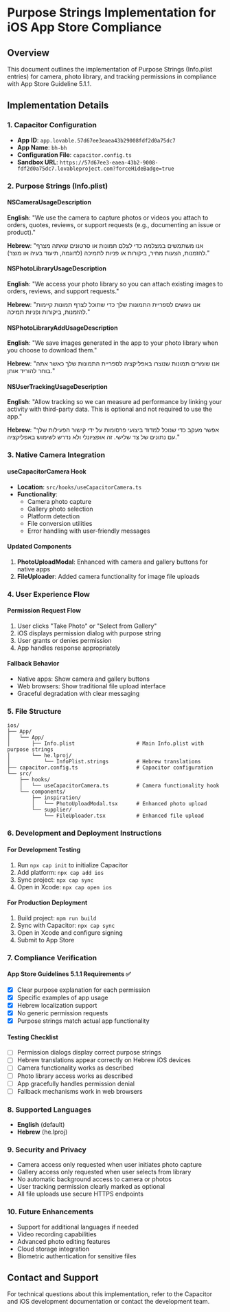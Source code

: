 # Purpose Strings Implementation for iOS App Store Compliance

## Overview
This document outlines the implementation of Purpose Strings (Info.plist entries) for camera, photo library, and tracking permissions in compliance with App Store Guideline 5.1.1.

## Implementation Details

### 1. Capacitor Configuration
- **App ID**: `app.lovable.57d67ee3eaea43b29008fdf2d0a75dc7`
- **App Name**: `bh-bh`
- **Configuration File**: `capacitor.config.ts`
- **Sandbox URL**: `https://57d67ee3-eaea-43b2-9008-fdf2d0a75dc7.lovableproject.com?forceHideBadge=true`

### 2. Purpose Strings (Info.plist)

#### NSCameraUsageDescription
**English**: "We use the camera to capture photos or videos you attach to orders, quotes, reviews, or support requests (e.g., documenting an issue or product)."

**Hebrew**: "אנו משתמשים במצלמה כדי לצלם תמונות או סרטונים שאתה מצרף להזמנות, הצעות מחיר, ביקורות או פניות לתמיכה (לדוגמה, תיעוד בעיה או מוצר)."

#### NSPhotoLibraryUsageDescription
**English**: "We access your photo library so you can attach existing images to orders, reviews, and support requests."

**Hebrew**: "אנו ניגשים לספריית התמונות שלך כדי שתוכל לצרף תמונות קיימות להזמנות, ביקורות ופניות תמיכה."

#### NSPhotoLibraryAddUsageDescription
**English**: "We save images generated in the app to your photo library when you choose to download them."

**Hebrew**: "אנו שומרים תמונות שנוצרו באפליקציה לספריית התמונות שלך כאשר אתה בוחר להוריד אותן."

#### NSUserTrackingUsageDescription
**English**: "Allow tracking so we can measure ad performance by linking your activity with third-party data. This is optional and not required to use the app."

**Hebrew**: "אפשר מעקב כדי שנוכל למדוד ביצועי פרסומות על ידי קישור הפעילות שלך עם נתונים של צד שלישי. זה אופציונלי ולא נדרש לשימוש באפליקציה."

### 3. Native Camera Integration

#### useCapacitorCamera Hook
- **Location**: `src/hooks/useCapacitorCamera.ts`
- **Functionality**: 
  - Camera photo capture
  - Gallery photo selection
  - Platform detection
  - File conversion utilities
  - Error handling with user-friendly messages

#### Updated Components
1. **PhotoUploadModal**: Enhanced with camera and gallery buttons for native apps
2. **FileUploader**: Added camera functionality for image file uploads

### 4. User Experience Flow

#### Permission Request Flow
1. User clicks "Take Photo" or "Select from Gallery"
2. iOS displays permission dialog with purpose string
3. User grants or denies permission
4. App handles response appropriately

#### Fallback Behavior
- Native apps: Show camera and gallery buttons
- Web browsers: Show traditional file upload interface
- Graceful degradation with clear messaging

### 5. File Structure

```
ios/
├── App/
│   └── App/
│       ├── Info.plist                    # Main Info.plist with purpose strings
│       └── he.lproj/
│           └── InfoPlist.strings         # Hebrew translations
├── capacitor.config.ts                   # Capacitor configuration
└── src/
    ├── hooks/
    │   └── useCapacitorCamera.ts         # Camera functionality hook
    └── components/
        ├── inspiration/
        │   └── PhotoUploadModal.tsx      # Enhanced photo upload
        └── supplier/
            └── FileUploader.tsx          # Enhanced file upload
```

### 6. Development and Deployment Instructions

#### For Development Testing
1. Run `npx cap init` to initialize Capacitor
2. Add platform: `npx cap add ios`
3. Sync project: `npx cap sync`
4. Open in Xcode: `npx cap open ios`

#### For Production Deployment
1. Build project: `npm run build`
2. Sync with Capacitor: `npx cap sync`
3. Open in Xcode and configure signing
4. Submit to App Store

### 7. Compliance Verification

#### App Store Guidelines 5.1.1 Requirements ✅
- [x] Clear purpose explanation for each permission
- [x] Specific examples of app usage
- [x] Hebrew localization support
- [x] No generic permission requests
- [x] Purpose strings match actual app functionality

#### Testing Checklist
- [ ] Permission dialogs display correct purpose strings
- [ ] Hebrew translations appear correctly on Hebrew iOS devices
- [ ] Camera functionality works as described
- [ ] Photo library access works as described
- [ ] App gracefully handles permission denial
- [ ] Fallback mechanisms work in web browsers

### 8. Supported Languages
- **English** (default)
- **Hebrew** (he.lproj)

### 9. Security and Privacy
- Camera access only requested when user initiates photo capture
- Gallery access only requested when user selects from library
- No automatic background access to camera or photos
- User tracking permission clearly marked as optional
- All file uploads use secure HTTPS endpoints

### 10. Future Enhancements
- Support for additional languages if needed
- Video recording capabilities
- Advanced photo editing features
- Cloud storage integration
- Biometric authentication for sensitive files

## Contact and Support
For technical questions about this implementation, refer to the Capacitor and iOS development documentation or contact the development team.